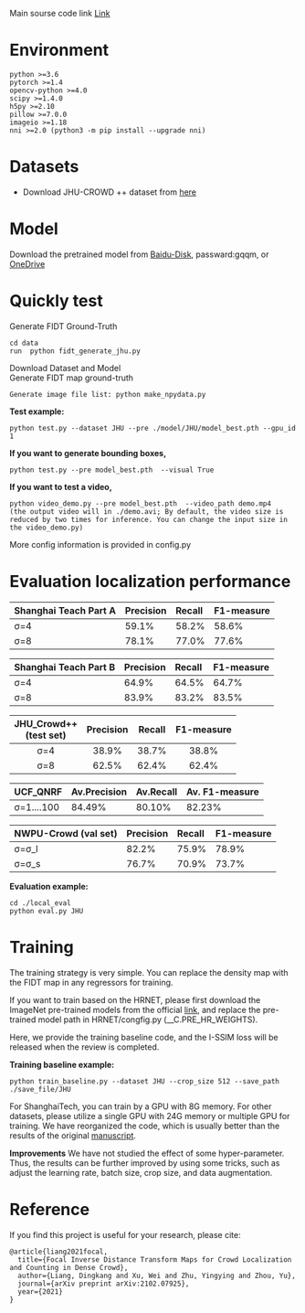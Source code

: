 
Main sourse code link [Link](https://github.com/dk-liang/FIDTM)

# Environment

	python >=3.6 
	pytorch >=1.4
	opencv-python >=4.0
	scipy >=1.4.0
	h5py >=2.10
	pillow >=7.0.0
	imageio >=1.18
	nni >=2.0 (python3 -m pip install --upgrade nni)

# Datasets
- Download JHU-CROWD ++ dataset from [here](http://www.crowd-counting.com/)



# Model

Download the pretrained model from [Baidu-Disk](https://pan.baidu.com/s/1SaPppYrkqdWeHueNlcvUJw), passward:gqqm, or [OneDrive](https://1drv.ms/u/s!Ak_WZsh5Fl0lhCneubkIv1mTllAZ?e=0zMHSM)

# Quickly test

Generate FIDT Ground-Truth

```
cd data
run  python fidt_generate_jhu.py
```

Download Dataset and Model  
Generate FIDT map ground-truth  

```
Generate image file list: python make_npydata.py
```

**Test example:**

```
python test.py --dataset JHU --pre ./model/JHU/model_best.pth --gpu_id 1  
```
**If you want to generate bounding boxes,**

```
python test.py --pre model_best.pth  --visual True
```
**If you want to test a video,**

```
python video_demo.py --pre model_best.pth  --video_path demo.mp4
(the output video will in ./demo.avi; By default, the video size is reduced by two times for inference. You can change the input size in the video_demo.py)
```

More config information is provided in config.py
# Evaluation localization performance
| Shanghai Teach Part A | Precision | Recall | F1-measure |
| :-------------------- | :-------- | :----- | ---------- |
| σ=4                   | 59.1%     | 58.2%  | 58.6%      |
| σ=8                   | 78.1%     | 77.0%  | 77.6%      |

| Shanghai Teach Part B | Precision | Recall | F1-measure |
| :-------------------- | :-------- | :----- | ---------- |
| σ=4                   | 64.9%     | 64.5%  | 64.7%      |
| σ=8                   | 83.9%     | 83.2%  | 83.5%      |

| JHU_Crowd++ <br />(test set) | Precision | Recall | F1-measure |
| :-------------------: | :-------: | :----: | :--------: |
| σ=4                   | 38.9% | 38.7% | 38.8% |
| σ=8                   | 62.5% | 62.4% | 62.4% |

| UCF_QNRF | Av.Precision | Av.Recall | Av. F1-measure |
| :-------------------- | :-------- | :----- | ---------- |
| σ=1....100                   | 84.49% | 80.10% | 82.23% |

| NWPU-Crowd (val set) | Precision | Recall | F1-measure |
| :-------------------- | :-------- | :----- | ---------- |
| σ=σ_l               | 82.2% | 75.9% | 78.9% |
| σ=σ_s | 76.7% | 70.9% | 73.7% |


**Evaluation example:**  

```
cd ./local_eval
python eval.py JHU  
```

# Training

The training strategy is very simple. You can replace the density map with the FIDT map in any regressors for training. 

If you want to train based on the HRNET, please first download the ImageNet pre-trained models from the official [link](https://onedrive.live.com/?authkey=!AKvqI6pBZlifgJk&cid=F7FD0B7F26543CEB&id=F7FD0B7F26543CEB!116&parId=F7FD0B7F26543CEB!105&action=locate), and replace the pre-trained model path in HRNET/congfig.py (__C.PRE_HR_WEIGHTS). 

Here, we provide the training baseline code, and the I-SSIM loss will be released when the review is completed. 

**Training baseline example:**

```
python train_baseline.py --dataset JHU --crop_size 512 --save_path ./save_file/JHU
```
For ShanghaiTech, you can train by a GPU with 8G memory. For other datasets, please utilize a single GPU with 24G memory or multiple GPU for training. We have reorganized the code, which is usually better than the results of the original [manuscript](https://arxiv.org/abs/2102.07925).

**Improvements**
We have not studied the effect of some hyper-parameter. Thus, the results can be further improved by using some tricks, such as adjust the learning rate, batch size, crop size, and data augmentation. 

# Reference
If you find this project is useful for your research, please cite:
```
@article{liang2021focal,
  title={Focal Inverse Distance Transform Maps for Crowd Localization and Counting in Dense Crowd},
  author={Liang, Dingkang and Xu, Wei and Zhu, Yingying and Zhou, Yu},
  journal={arXiv preprint arXiv:2102.07925},
  year={2021}
}
```



